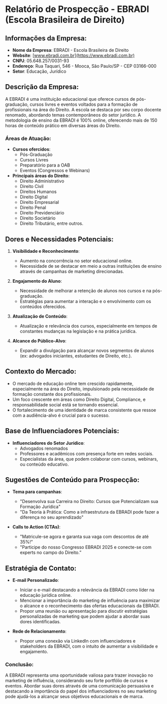 # Relatório de Prospecção - EBRADI (Escola Brasileira de Direito)

## Informações da Empresa:
- **Nome da Empresa**: EBRADI - Escola Brasileira de Direito
- **Website**: [www.ebradi.com.br](https://www.ebradi.com.br)
- **CNPJ**: 05.648.257/0031-93
- **Endereço**: Rua Taquari, 546 - Mooca, São Paulo/SP - CEP 03166-000
- **Setor**: Educação, Jurídico

## Descrição da Empresa:
A EBRADI é uma instituição educacional que oferece cursos de pós-graduação, cursos livres e eventos voltados para a formação de profissionais na área do Direito. A escola se destaca por seu corpo docente renomado, abordando temas contemporâneos do setor jurídico. A metodologia de ensino da EBRADI é 100% online, oferecendo mais de 150 horas de conteúdo prático em diversas áreas do Direito.

### Áreas de Atuação:
- **Cursos ofercidos**:
  - Pós-Graduação
  - Cursos Livres
  - Preparatório para a OAB
  - Eventos (Congressos e Webinars)
- **Principais áreas do Direito**:
  - Direito Administrativo
  - Direito Civil
  - Direitos Humanos
  - Direito Digital
  - Direito Empresarial
  - Direito Penal
  - Direito Previdenciário
  - Direito Societário
  - Direito Tributário, entre outros.
  
## Dores e Necessidades Potenciais:
1. **Visibilidade e Reconhecimento**:
   - Aumento na concorrência no setor educacional online.
   - Necessidade de se destacar em meio a outras instituições de ensino através de campanhas de marketing direcionadas.

2. **Engajamento do Aluno**:
   - Necessidade de melhorar a retenção de alunos nos cursos e na pós-graduação.
   - Estratégias para aumentar a interação e o envolvimento com os conteúdos oferecidos.

3. **Atualização de Conteúdo**:
   - Atualização e relevância dos cursos, especialmente em tempos de constantes mudanças na legislação e na prática jurídica.

4. **Alcance do Público-Alvo**:
   - Expandir a divulgação para alcançar novos segmentos de alunos (ex: advogados iniciantes, estudantes de Direito, etc.).

## Contexto do Mercado:
- O mercado de educação online tem crescido rapidamente, especialmente na área do Direito, impulsionado pela necessidade de formação constante dos profissionais.
- Um foco crescente em áreas como Direito Digital, Compliance, e responsabilidade social está se tornando essencial.
- O fortalecimento de uma identidade de marca consistente que ressoe com a audiência-alvo é crucial para o sucesso.

## Base de Influenciadores Potenciais:
- **Influenciadores do Setor Jurídico**:
  - Advogados renomados
  - Professores e acadêmicos com presença forte em redes sociais.
  - Especialistas da área, que podem colaborar com cursos, webinars, ou conteúdo educativo.

## Sugestões de Conteúdo para Prospecção:
- **Tema para campanhas**:
  - "Desenvolva sua Carreira no Direito: Cursos que Potencializam sua Formação Jurídica"
  - "Da Teoria à Prática: Como a infraestrutura da EBRADI pode fazer a diferença no seu aprendizado"
  
- **Calls to Action (CTAs)**:
  - "Matricule-se agora e garanta sua vaga com descontos de até 35%!"
  - "Participe do nosso Congresso EBRADI 2025 e conecte-se com experts no campo do Direito.”

## Estratégia de Contato:
- **E-mail Personalizado**:
  - Iniciar o e-mail destacando a relevância da EBRADI como líder na educação jurídica online.
  - Mencionar a importância do marketing de influência para maximizar o alcance e o reconhecimento das ofertas educacionais da EBRADI.
  - Propor uma reunião ou apresentação para discutir estratégias personalizadas de marketing que podem ajudar a abordar suas dores identificadas.

- **Rede de Relacionamento**:
  - Propor uma conexão via LinkedIn com influenciadores e stakeholders da EBRADI, com o intuito de aumentar a visibilidade e engajamento.

### Conclusão:
A EBRADI representa uma oportunidade valiosa para trazer inovação no marketing de influência, considerando seu forte portfólio de cursos e eventos. Abordar suas dores através de uma comunicação persuasiva e destacando a importância do papel dos influenciadores no seu marketing pode ajudá-los a alcançar seus objetivos educacionais e de marca.